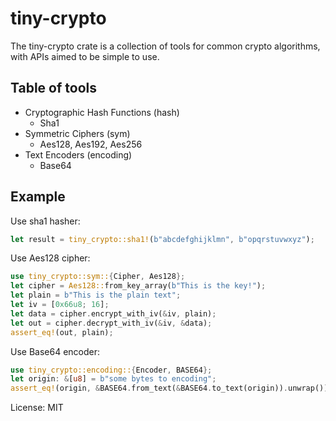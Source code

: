 # tiny-crypto

The tiny-crypto crate is a collection of tools for common crypto algorithms,
with APIs aimed to be simple to use.

## Table of tools
* Cryptographic Hash Functions (hash)
  - Sha1
* Symmetric Ciphers (sym)
  - Aes128, Aes192, Aes256
* Text Encoders (encoding)
  - Base64

## Example

Use sha1 hasher:
```rust
let result = tiny_crypto::sha1!(b"abcdefghijklmn", b"opqrstuvwxyz");
```

Use Aes128 cipher:
```rust
use tiny_crypto::sym::{Cipher, Aes128};
let cipher = Aes128::from_key_array(b"This is the key!");
let plain = b"This is the plain text";
let iv = [0x66u8; 16];
let data = cipher.encrypt_with_iv(&iv, plain);
let out = cipher.decrypt_with_iv(&iv, &data);
assert_eq!(out, plain);
```

Use Base64 encoder:
```rust
use tiny_crypto::encoding::{Encoder, BASE64};
let origin: &[u8] = b"some bytes to encoding";
assert_eq!(origin, &BASE64.from_text(&BASE64.to_text(origin)).unwrap());
```


License: MIT
